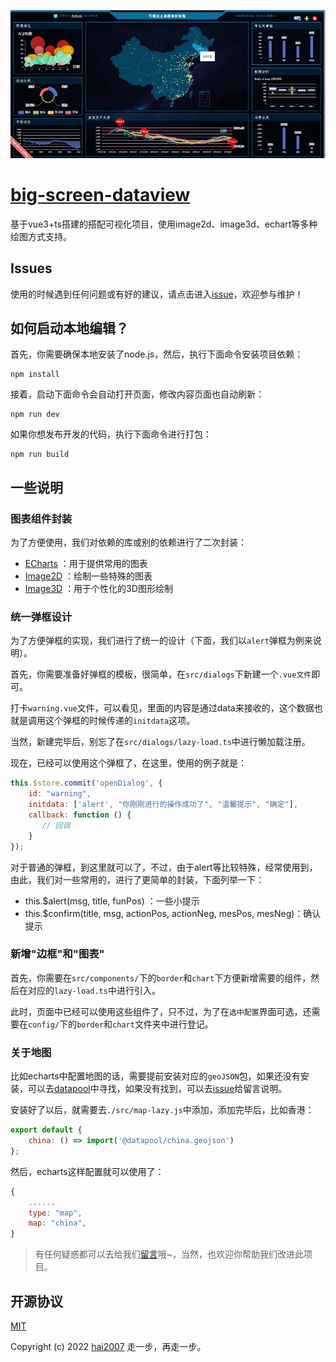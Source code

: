 <p align='center'>
    <a href='https://hai2007.github.io/big-screen-dataview/' target='_blank'>
        <img src='./review.jpg'>
    </a>
</p>

# [big-screen-dataview](https://hai2007.github.io/big-screen-dataview/)
基于vue3+ts搭建的搭配可视化项目，使用image2d、image3d、echart等多种绘图方式支持。

## Issues
使用的时候遇到任何问题或有好的建议，请点击进入[issue](https://github.com/hai2007/big-screen-dataview/issues)，欢迎参与维护！

## 如何启动本地编辑？

首先，你需要确保本地安装了node.js，然后，执行下面命令安装项目依赖：

```
npm install
```

接着，启动下面命令会自动打开页面，修改内容页面也自动刷新：

```
npm run dev
```

如果你想发布开发的代码，执行下面命令进行打包：

```
npm run build
```

## 一些说明

### 图表组件封装

为了方便使用，我们对依赖的库或别的依赖进行了二次封装：

- [ECharts](./src/common/echarts/readme.md) ：用于提供常用的图表
- [Image2D](./src/common/image2d/readme.md) ：绘制一些特殊的图表
- [Image3D](./src/common/image3d/readme.md) ：用于个性化的3D图形绘制

### 统一弹框设计

为了方便弹框的实现，我们进行了统一的设计（下面，我们以```alert```弹框为例来说明）。

首先，你需要准备好弹框的模板，很简单，在```src/dialogs```下新建一个```.vue文件```即可。

打卡```warning.vue```文件，可以看见，里面的内容是通过data来接收的，这个数据也就是调用这个弹框的时候传递的```initdata```这项。

当然，新建完毕后，别忘了在```src/dialogs/lazy-load.ts```中进行懒加载注册。

现在，已经可以使用这个弹框了，在这里，使用的例子就是：

```js
this.$store.commit('openDialog', {
    id: "warning",
    initdata: ['alert', "你刚刚进行的操作成功了", "温馨提示", "确定"],
    callback: function () {
       // 回调
    }
});
```

对于普通的弹框，到这里就可以了，不过，由于alert等比较特殊，经常使用到，由此，我们对一些常用的，进行了更简单的封装，下面列举一下：

- this.$alert(msg, title, funPos) ：一些小提示
- this.$confirm(title, msg, actionPos, actionNeg, mesPos, mesNeg)：确认提示

### 新增"边框"和"图表"

首先，你需要在```src/components/```下的```border```和```chart```下方便新增需要的组件，然后在对应的```lazy-load.ts```中进行引入。

此时，页面中已经可以使用这些组件了，只不过，为了在```选中配置```界面可选，还需要在```config/```下的```border```和```chart```文件夹中进行登记。

### 关于地图

比如echarts中配置地图的话，需要提前安装对应的```geoJSON```包，如果还没有安装，可以去[datapool](https://www.npmjs.com/org/datapool)中寻找，如果没有找到，可以去[issue](https://github.com/hai2007/datapool/issues)给留言说明。

安装好了以后，就需要去```./src/map-lazy.js```中添加，添加完毕后，比如香港：

```js
export default {
    china: () => import('@datapool/china.geojson')
};
```

然后，echarts这样配置就可以使用了：

```js
{
    ......
    type: "map",
    map: "china",
}
```

> 有任何疑惑都可以去给我们[留言](https://github.com/hai2007/big-screen-dataview/issues)哦~，当然，也欢迎你帮助我们改进此项目。

开源协议
---------------------------------------
[MIT](https://github.com/hai2007/big-screen-dataview/blob/master/LICENSE)

Copyright (c) 2022 [hai2007](https://hai2007.gitee.io/model-editor/) 走一步，再走一步。
